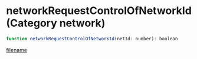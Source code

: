 # networkRequestControlOfNetworkId (Category network)

```js
function networkRequestControlOfNetworkId(netId: number): boolean
```

[filename](networkRequestControlOfNetworkId_m.md ':include')